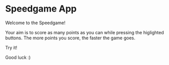 # Speedgame App

Welcome to the Speedgame!

Your aim is to score as many points as you can while pressing the higlighted buttons. The more points you score, the faster the game goes.

Try it!

Good luck :)
